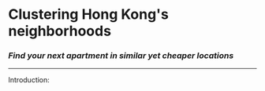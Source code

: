 # Clustering Hong Kong's neighborhoods
### *Find your next apartment in similar yet cheaper locations*
---------

Introduction:
